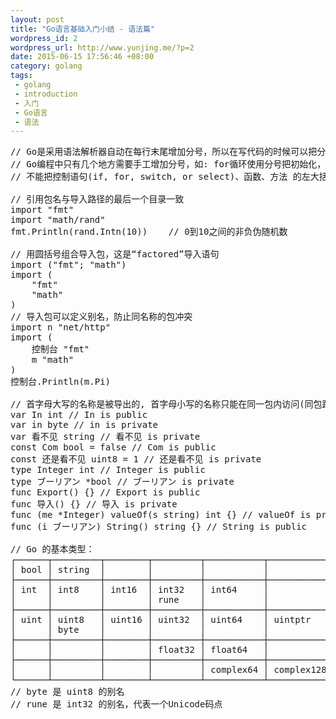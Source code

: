 ```yaml
--- 
layout: post
title: "Go语言基础入门小结 - 语法篇"
wordpress_id: 2
wordpress_url: http://www.yunjing.me/?p=2
date: 2015-06-15 17:56:46 +08:00
category: golang
tags: 
 - golang
 - introduction
 - 入门
 - Go语言
 - 语法
---
```

<pre class="brush: Go" line="1">
// Go是采用语法解析器自动在每行末尾增加分号，所以在写代码的时候可以把分号省略。
// Go编程中只有几个地方需要手工增加分号，如: for循环使用分号把初始化，条件和遍历元素分开。在一行中有多条语句时，需要增加分号。
// 不能把控制语句(if, for, switch, or select)、函数、方法 的左大括号单独放在一行， 如果你这样作了语法解析器会在大括号之前插入一个分号，导致编译错误。

// 引用包名与导入路径的最后一个目录一致
import "fmt"
import "math/rand"
fmt.Println(rand.Intn(10))    // 0到10之间的非负伪随机数

// 用圆括号组合导入包，这是“factored”导入语句
import ("fmt"; "math")
import (
    "fmt"
    "math"
)
// 导入包可以定义别名，防止同名称的包冲突
import n "net/http"
import (
    控制台 "fmt"
    m "math"
)
控制台.Println(m.Pi)

// 首字母大写的名称是被导出的, 首字母小写的名称只能在同一包内访问(同包跨文件也能访问)
var In int // In is public
var in byte // in is private
var 看不见 string // 看不见 is private
const Com bool = false // Com is public
const 还是看不见 uint8 = 1 // 还是看不见 is private
type Integer int // Integer is public
type ブーリアン *bool // ブーリアン is private
func Export() {} // Export is public
func 导入() {} // 导入 is private
func (me *Integer) valueOf(s string) int {} // valueOf is private
func (i ブーリアン) String() string {} // String is public

// Go 的基本类型：
┌──────┬─────────┬────────┬─────────┬───────────┬────────────┐
│ bool │ string  │        │         │           │            │
├──────┼─────────┼────────┼─────────┼───────────┼────────────┤
│ int  │ int8    │ int16  │ int32   │ int64     │            │
│      │         │        │ rune    │           │            │
├──────┼─────────┼────────┼─────────┼───────────┼────────────┤
│ uint │ uint8   │ uint16 │ uint32  │ uint64    │ uintptr    │
│      │ byte    │        │         │           │            │
├──────┼─────────┼────────┼─────────┼───────────┼────────────┤
│      │         │        │ float32 │ float64   │            │
├──────┼─────────┼────────┼─────────┼───────────┼────────────┤
│      │         │        │         │ complex64 │ complex128 │
└──────┴─────────┴────────┴─────────┴───────────┴────────────┘
// byte 是 uint8 的别名
// rune 是 int32 的别名，代表一个Unicode码点
</pre>
